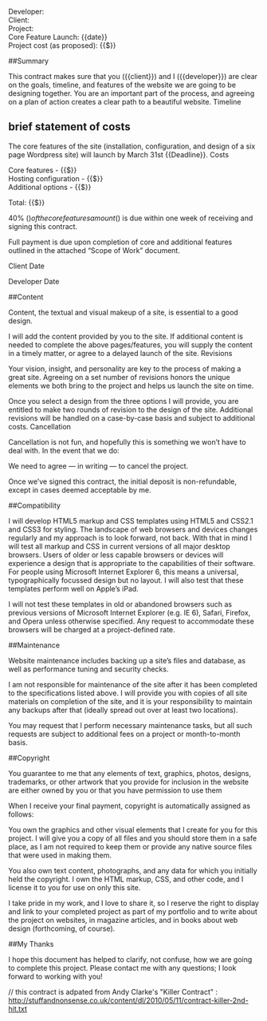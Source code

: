 Developer:  
Client:  
Project:   
Core Feature Launch: {{date}}  
Project cost (as proposed): {{$}}  

##Summary

This contract makes sure that you ({{client}})  and I ({{developer}}) are clear on the goals, timeline, and features of the website we are going to be designing together. You are an important part of the process, and agreeing on a plan of action creates a clear path to a beautiful website. 
Timeline

## brief statement of costs 
The core features  of the site (installation, configuration, and design of a six page Wordpress site) will launch by March 31st {{Deadline}}.
Costs 

Core features - {{$}}  
Hosting configuration - {{$}}  
Additional options - {{$}}  

Total: {{$}}  

40% ($) of the core features amount  ($) is due within one week of receiving and signing this contract.   

Full payment is due upon completion of core and additional features outlined in the attached “Scope of Work” document.  



Client										Date


Developer 										Date




##Content

Content, the textual and visual makeup of a site, is essential to a good design.
 
I will add the content provided by you to the site. If additional content is needed to complete the above pages/features, you will supply the content in a timely matter, or agree to a delayed launch of the site.
Revisions

Your vision, insight, and personality are key to the process of making a great site. Agreeing on a set number of revisions honors the unique elements we both bring to the project and helps us launch the site on time. 

Once you select a design from the three options I will provide, you are entitled to make two rounds of revision to the design of the site. Additional revisions will be handled on a case-by-case basis and subject to additional costs.
Cancellation 

Cancellation is not fun, and hopefully this is something we won’t have to deal with. In the event that we do: 

We need to agree — in writing — to cancel the project. 

Once we’ve signed this contract, the initial deposit is non-refundable, except in cases deemed acceptable by me. 

##Compatibility

I will develop HTML5 markup and CSS templates using HTML5 and CSS2.1 and CSS3 for styling. The landscape of web browsers and devices changes regularly and my approach is to look forward, not back. With that in mind I will test all markup and CSS in current versions of all major desktop browsers. Users of older or less capable browsers or devices will experience a design that is appropriate to the capabilities of their software. For people using Microsoft Internet Explorer 6, this means a universal, typographically focussed design but no layout. I will also test that these templates perform well on Apple’s iPad.

I will not test these templates in old or abandoned browsers such as previous versions of Microsoft Internet Explorer (e.g. IE 6), Safari, Firefox, and Opera unless otherwise specified. Any request to accommodate these browsers will be charged at a project-defined rate.

##Maintenance 

Website maintenance includes backing up a site’s files and database, as well as performance tuning and security checks. 

I am not responsible for maintenance of the site after it has been completed to the specifications listed above. I will provide you with copies of all site materials on completion of the site, and it is your responsibility to maintain any backups after that (ideally spread out over at least two locations). 

You may request that I perform necessary maintenance tasks, but all such requests are subject to additional fees on a project or month-to-month basis. 


##Copyright

You guarantee to me that any elements of text, graphics, photos, designs, trademarks, or other artwork that you provide for inclusion in the website are either owned by you or that you have permission to use them

When I receive your final payment, copyright is automatically assigned as follows:

You own the graphics and other visual elements that I create for you for this project. I will give you a copy of all files and you should store them in a safe place, as I am not required to keep them or provide any native source files that were used in making them.

You also own text content, photographs, and any data for which you initially held the copyright.  I own the HTML markup, CSS, and other code, and I license it to you for use on only this site.

I take pride in my work, and I love to share it, so I  reserve the right to display and link to your completed project as part of my portfolio and to write about the project on websites, in magazine articles, and in books about web design (forthcoming, of course).

##My Thanks


I hope this document has helped to clarify, not confuse, how we are going to complete this project. Please contact me with any questions; I look forward to working with you! 

// this contract is adpated from Andy Clarke's "Killer Contract" : http://stuffandnonsense.co.uk/content/dl/2010/05/11/contract-killer-2nd-hit.txt